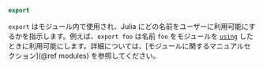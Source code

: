 ```julia
export
```

`export` はモジュール内で使用され、Julia にどの名前をユーザーに利用可能にするかを指示します。例えば、`export foo` は名前 `foo` をモジュールを [`using`](@ref) したときに利用可能にします。詳細については、[モジュールに関するマニュアルセクション](@ref modules) を参照してください。
